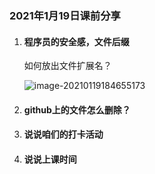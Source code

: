 ### 2021年1月19日课前分享

1. #### 程序员的安全感，文件后缀

   如何放出文件扩展名？

   ![image-20210119184655173](D:\2021_code\2021WinterClass\pic\image-20210119184655173.png)

2. #### github上的文件怎么删除？

   

3. #### 说说咱们的打卡活动

   

4. #### 说说上课时间



